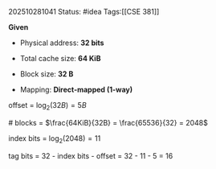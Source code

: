 202510281041
Status: #idea
Tags:[[CSE 381]]

**Given**

- Physical address: **32 bits**
    
- Total cache size: **64 KiB**
    
- Block size: **32 B**
    
- Mapping: **Direct-mapped (1-way)**

offset = $\log_{2}{(32B)} = 5B$

\# blocks = $\frac{64KiB}{32B} = \frac{65536}{32} = 2048$

index bits = $\log_2{(2048)} = 11$

tag bits = 32 - index bits - offset = 32 - 11 - 5 = 16